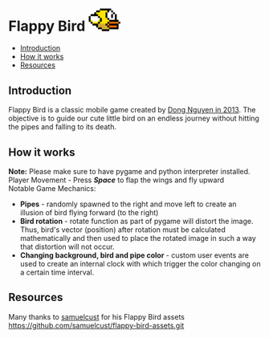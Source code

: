 # Flappy Bird <img src="flappy-bird-assets/favicon.png" alt="flappy bird icon" width="63.0" height="44.5">
- [Introduction](#introduction)
- [How it works](#how-it-works)
- [Resources](#resources)
## Introduction
Flappy Bird is a classic mobile game created by [Dong Nguyen in 2013](https://en.wikipedia.org/wiki/Flappy_Bird). The objective is to guide our cute little bird on an endless journey without hitting the pipes and falling to its death. <br>
## How it works
**Note:** Please make sure to have pygame and python interpreter installed. 
Player Movement - Press ***Space*** to flap the wings and fly 
upward <br>
Notable Game Mechanics:
- **Pipes** - randomly spawned to the right and move left to create an illusion of bird flying forward (to the right)
- **Bird rotation** - rotate function as part of pygame will distort the image. Thus, bird's vector (position) after rotation must be calculated mathematically and then used to place the rotated image in such a way that distortion will not occur. 
- **Changing background, bird and pipe color** - custom user events are used to create an internal clock with which trigger the color changing on a certain time interval.
## Resources
Many thanks to [samuelcust](https://github.com/samuelcust) for his Flappy Bird assets <https://github.com/samuelcust/flappy-bird-assets.git>
